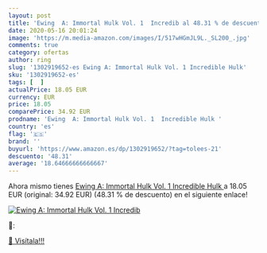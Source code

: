 ```yaml
---
layout: post
title: 'Ewing  A: Immortal Hulk Vol. 1  Incredib al 48.31 % de descuento'
date: 2020-05-16 20:01:24
image: 'https://m.media-amazon.com/images/I/517wHGmJL9L._SL200_.jpg'
comments: true
category: ofertas
author: ring
slug: '1302919652-es Ewing A: Immortal Hulk Vol. 1 Incredible Hulk'
sku: '1302919652-es'
tags: [  ]
actualPrice: 18.05 EUR
currency: EUR
price: 18.05
comparePrice: 34.92 EUR
prodname: 'Ewing  A: Immortal Hulk Vol. 1  Incredible Hulk '
country: 'es'
flag: '🇪🇸'
brand: ''
buyurl: 'https://www.amazon.es/dp/1302919652/?tag=tolees-21'
descuento: '48.31'
average: '18.64666666666667'
---
```


Ahora mismo tienes [Ewing  A: Immortal Hulk Vol. 1  Incredible Hulk ](https://www.amazon.es/dp/1302919652/?tag=tolees-21) a 18.05 EUR (original: 34.92 EUR) (48.31 %  de descuento) en el siguiente enlace!

[![Ewing  A: Immortal Hulk Vol. 1  Incredib](https://m.media-amazon.com/images/I/517wHGmJL9L._SL200_.jpg)](https://www.amazon.es/dp/1302919652/?tag=tolees-21)

🔎:


[🛒 Visítala!!!](https://www.amazon.es/dp/1302919652/?tag=tolees-21)
